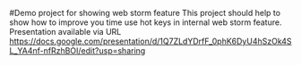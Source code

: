 #Demo project for showing web storm feature
This project should help to show how to improve you time use hot keys in internal web storm feature.
Presentation available via URL
https://docs.google.com/presentation/d/1Q7ZLdYDrfF_0phK6DyU4hSzOk4SL_YA4nf-nfRzhBOI/edit?usp=sharing